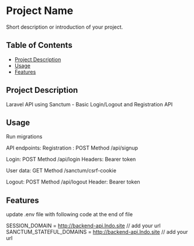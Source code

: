 # Project Name

Short description or introduction of your project.

## Table of Contents

- [Project Description](#project-description)
- [Usage](#usage)
- [Features](#features)

## Project Description

Laravel API using Sanctum - Basic Login/Logout and Registration API

## Usage
Run migrations

API endpoints:
Registration : POST Method
/api/signup

Login: POST Method 
/api/login
Headers: Bearer token

User data: GET Method
/sanctum/csrf-cookie

Logout: POST Method
/api/logout
Header: Bearer token

## Features
update .env file with following code at the end of file

SESSION_DOMAIN = http://backend-api.lndo.site // add your url
SANCTUM_STATEFUL_DOMAINS = http://backend-api.lndo.site // add your url
